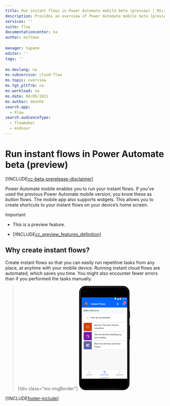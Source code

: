 ```yaml
---
title: Run instant flows in Power Automate mobile beta (preview) | Microsoft Docs
description: Provides an overview of Power Automate mobile beta (preview).
services: ''
suite: flow
documentationcenter: na
author: msftman

manager: tapanm
editor: ''
tags: ''

ms.devlang: na
ms.subservice: cloud-flow
ms.topic: overview
ms.tgt_pltfrm: na
ms.workload: na
ms.date: 08/05/2022
ms.author: deonhe
search.app: 
  - Flow
search.audienceType: 
  - flowmaker
  - enduser
---
```

# Run instant flows in Power Automate beta (preview)

[!INCLUDE[cc-beta-prerelease-disclaimer](../includes/cc-beta-prerelease-disclaimer.md)]

Power Automate mobile enables you to run your instant flows. If you've used the previous Power Automate mobile version, you know these as *button* flows. The mobile app also supports widgets. This allows you to create shortcuts to your instant flows on your device’s home screen.

> [!IMPORTANT]
> - This is a preview feature.
>
> - [!INCLUDE[cc_preview_features_definition](includes/cc-preview-features-definition.md)]
## Why create instant flows?

Create instant flows so that you can easily run repetitive tasks from any place, at anytime with your mobile device. Running instant cloud flows are automated, which saves you time. You might also encounter fewer errors than if you performed the tasks manually.

> [!div class="mx-imgBorder"]
> ![Screenshot of instant flows.](../media/mobile/instant-flows.png "Instant flows")

[!INCLUDE[footer-include](../includes/footer-banner.md)]